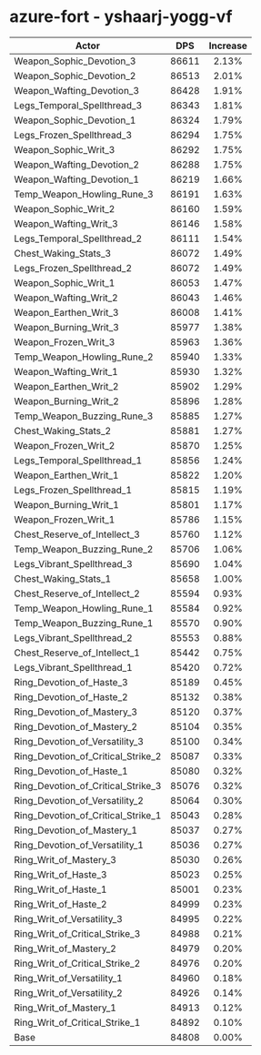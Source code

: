 # azure-fort - yshaarj-yogg-vf
| Actor | DPS | Increase |
|---|:---:|:---:|
|Weapon_Sophic_Devotion_3|86611|2.13%|
|Weapon_Sophic_Devotion_2|86513|2.01%|
|Weapon_Wafting_Devotion_3|86428|1.91%|
|Legs_Temporal_Spellthread_3|86343|1.81%|
|Weapon_Sophic_Devotion_1|86324|1.79%|
|Legs_Frozen_Spellthread_3|86294|1.75%|
|Weapon_Sophic_Writ_3|86292|1.75%|
|Weapon_Wafting_Devotion_2|86288|1.75%|
|Weapon_Wafting_Devotion_1|86219|1.66%|
|Temp_Weapon_Howling_Rune_3|86191|1.63%|
|Weapon_Sophic_Writ_2|86160|1.59%|
|Weapon_Wafting_Writ_3|86146|1.58%|
|Legs_Temporal_Spellthread_2|86111|1.54%|
|Chest_Waking_Stats_3|86072|1.49%|
|Legs_Frozen_Spellthread_2|86072|1.49%|
|Weapon_Sophic_Writ_1|86053|1.47%|
|Weapon_Wafting_Writ_2|86043|1.46%|
|Weapon_Earthen_Writ_3|86008|1.41%|
|Weapon_Burning_Writ_3|85977|1.38%|
|Weapon_Frozen_Writ_3|85963|1.36%|
|Temp_Weapon_Howling_Rune_2|85940|1.33%|
|Weapon_Wafting_Writ_1|85930|1.32%|
|Weapon_Earthen_Writ_2|85902|1.29%|
|Weapon_Burning_Writ_2|85896|1.28%|
|Temp_Weapon_Buzzing_Rune_3|85885|1.27%|
|Chest_Waking_Stats_2|85881|1.27%|
|Weapon_Frozen_Writ_2|85870|1.25%|
|Legs_Temporal_Spellthread_1|85856|1.24%|
|Weapon_Earthen_Writ_1|85822|1.20%|
|Legs_Frozen_Spellthread_1|85815|1.19%|
|Weapon_Burning_Writ_1|85801|1.17%|
|Weapon_Frozen_Writ_1|85786|1.15%|
|Chest_Reserve_of_Intellect_3|85760|1.12%|
|Temp_Weapon_Buzzing_Rune_2|85706|1.06%|
|Legs_Vibrant_Spellthread_3|85690|1.04%|
|Chest_Waking_Stats_1|85658|1.00%|
|Chest_Reserve_of_Intellect_2|85594|0.93%|
|Temp_Weapon_Howling_Rune_1|85584|0.92%|
|Temp_Weapon_Buzzing_Rune_1|85570|0.90%|
|Legs_Vibrant_Spellthread_2|85553|0.88%|
|Chest_Reserve_of_Intellect_1|85442|0.75%|
|Legs_Vibrant_Spellthread_1|85420|0.72%|
|Ring_Devotion_of_Haste_3|85189|0.45%|
|Ring_Devotion_of_Haste_2|85132|0.38%|
|Ring_Devotion_of_Mastery_3|85120|0.37%|
|Ring_Devotion_of_Mastery_2|85104|0.35%|
|Ring_Devotion_of_Versatility_3|85100|0.34%|
|Ring_Devotion_of_Critical_Strike_2|85087|0.33%|
|Ring_Devotion_of_Haste_1|85080|0.32%|
|Ring_Devotion_of_Critical_Strike_3|85076|0.32%|
|Ring_Devotion_of_Versatility_2|85064|0.30%|
|Ring_Devotion_of_Critical_Strike_1|85043|0.28%|
|Ring_Devotion_of_Mastery_1|85037|0.27%|
|Ring_Devotion_of_Versatility_1|85036|0.27%|
|Ring_Writ_of_Mastery_3|85030|0.26%|
|Ring_Writ_of_Haste_3|85023|0.25%|
|Ring_Writ_of_Haste_1|85001|0.23%|
|Ring_Writ_of_Haste_2|84999|0.23%|
|Ring_Writ_of_Versatility_3|84995|0.22%|
|Ring_Writ_of_Critical_Strike_3|84988|0.21%|
|Ring_Writ_of_Mastery_2|84979|0.20%|
|Ring_Writ_of_Critical_Strike_2|84976|0.20%|
|Ring_Writ_of_Versatility_1|84960|0.18%|
|Ring_Writ_of_Versatility_2|84926|0.14%|
|Ring_Writ_of_Mastery_1|84913|0.12%|
|Ring_Writ_of_Critical_Strike_1|84892|0.10%|
|Base|84808|0.00%|
